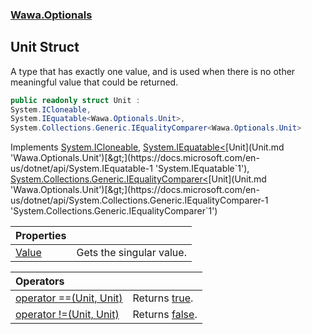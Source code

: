 ### [Wawa.Optionals](Wawa.Optionals.md 'Wawa.Optionals')

## Unit Struct

A type that has exactly one value, and is used when there is no other meaningful value that could be returned.

```csharp
public readonly struct Unit :
System.ICloneable,
System.IEquatable<Wawa.Optionals.Unit>,
System.Collections.Generic.IEqualityComparer<Wawa.Optionals.Unit>
```

Implements [System.ICloneable](https://docs.microsoft.com/en-us/dotnet/api/System.ICloneable 'System.ICloneable'), [System.IEquatable&lt;](https://docs.microsoft.com/en-us/dotnet/api/System.IEquatable-1 'System.IEquatable`1')[Unit](Unit.md 'Wawa.Optionals.Unit')[&gt;](https://docs.microsoft.com/en-us/dotnet/api/System.IEquatable-1 'System.IEquatable`1'), [System.Collections.Generic.IEqualityComparer&lt;](https://docs.microsoft.com/en-us/dotnet/api/System.Collections.Generic.IEqualityComparer-1 'System.Collections.Generic.IEqualityComparer`1')[Unit](Unit.md 'Wawa.Optionals.Unit')[&gt;](https://docs.microsoft.com/en-us/dotnet/api/System.Collections.Generic.IEqualityComparer-1 'System.Collections.Generic.IEqualityComparer`1')

| Properties | |
| :--- | :--- |
| [Value](Unit.Value.md 'Wawa.Optionals.Unit.Value') | Gets the singular value. |

| Operators | |
| :--- | :--- |
| [operator ==(Unit, Unit)](Unit.op_Equality.wBgv71X9hcNKerlxmvwv0Q.md 'Wawa.Optionals.Unit.op_Equality(Wawa.Optionals.Unit, Wawa.Optionals.Unit)') | Returns [true](https://docs.microsoft.com/en-us/dotnet/csharp/language-reference/builtin-types/bool 'https://docs.microsoft.com/en-us/dotnet/csharp/language-reference/builtin-types/bool'). |
| [operator !=(Unit, Unit)](Unit.op_Inequality.h+EpKbrcAD4j9WmfpXzabg.md 'Wawa.Optionals.Unit.op_Inequality(Wawa.Optionals.Unit, Wawa.Optionals.Unit)') | Returns [false](https://docs.microsoft.com/en-us/dotnet/csharp/language-reference/builtin-types/bool 'https://docs.microsoft.com/en-us/dotnet/csharp/language-reference/builtin-types/bool'). |
